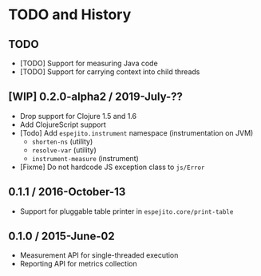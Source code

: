 # TODO and History

## TODO

- [TODO] Support for measuring Java code
- [TODO] Support for carrying context into child threads


## [WIP] 0.2.0-alpha2 / 2019-July-??

- Drop support for Clojure 1.5 and 1.6
- Add ClojureScript support
- [Todo] Add `espejito.instrument` namespace (instrumentation on JVM)
  - `shorten-ns`  (utility)
  - `resolve-var` (utility)
  - `instrument-measure` (instrument)
- [Fixme] Do not hardcode JS exception class to `js/Error`


## 0.1.1 / 2016-October-13

- Support for pluggable table printer in `espejito.core/print-table`


## 0.1.0 / 2015-June-02

- Measurement API for single-threaded execution
- Reporting API for metrics collection
